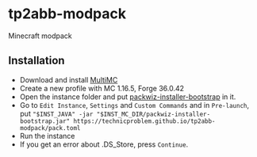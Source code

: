 # tp2abb-modpack
Minecraft modpack

## Installation
* Download and install [MultiMC](https://multimc.org)
* Create a new profile with MC 1.16.5, Forge 36.0.42
* Open the instance folder and put [packwiz-installer-bootstrap](https://github.com/comp500/packwiz-installer-bootstrap/releases/tag/v0.0.3) in it.
* Go to `Edit Instance`, `Settings` and `Custom Commands` and in `Pre-launch`, put `"$INST_JAVA" -jar "$INST_MC_DIR/packwiz-installer-bootstrap.jar" https://technicproblem.github.io/tp2abb-modpack/pack.toml`
* Run the instance
* If you get an error about .DS_Store, press `Continue`.
